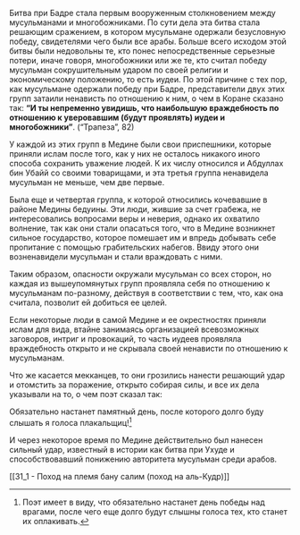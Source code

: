 Битва при Бадре стала первым вооруженным столкновением между мусульманами и многобожниками. По сути дела эта битва стала решающим сражением, в котором мусульмане одержали безусловную победу, свидетелями чего были все арабы. Больше всего исходом этой битвы были недовольны те, кто понес непосредственные серьезные потери, иначе говоря, многобожники или же те, кто считал победу мусульман сокрушительным ударом по своей религии и экономическому положению, то есть иудеи. По этой причине с тех пор, как мусульмане одержали победу при Бадре, представители двух этих групп затаили ненависть по отношению к ним, о чем в Коране сказано так: **“И ты непременно увидишь, что наибольшую враждебность по отношению к уверовавшим (будут проявлять) иудеи и многобожники”**. (“Трапеза”, 82)

У каждой из этих групп в Медине были свои приспешники, которые приняли ислам после того, как у них не осталось никакого иного способа сохранить уважение людей. К их числу относился и Абдуллах бин Убайй со своими товарищами, и эта третья группа ненавидела мусульман не меньше, чем две первые.

Была еще и четвертая группа, к которой относились кочевавшие в районе Медины бедуины. Эти люди, жившие за счет грабежа, не интересовались вопросами веры и неверия, однако их охватило волнение, так как они стали опасаться того, что в Медине возникнет сильное государство, которое помешает им и впредь добывать себе пропитание с помощью грабительских набегов. Ввиду этого они возненавидели мусульман и стали враждовать с ними.

Таким образом, опасности окружали мусульман со всех сторон, но каждая из вышеупомянутых групп проявляла себя по отношению к мусульманам по-разному, действуя в соответствии с тем, что, как она считала, позволит ей добиться ее целей.

Если некоторые люди в самой Медине и ее окрестностях приняли ислам для вида, втайне занимаясь организацией всевозможных заговоров, интриг и провокаций, то часть иудеев проявляла враждебность открыто и не скрывала своей ненависти по отношению к мусульманам.

Что же касается мекканцев, то они грозились нанести решающий удар и отомстить за поражение, открыто собирая силы, и все их дела указывали на то, о чем поэт сказал так:

Обязательно настанет памятный день,
после которого долго буду слышать я голоса плакальщиц![^1]

И через некоторое время по Медине действительно был нанесен сильный удар, известный в истории как битва при Ухуде и способствовавший понижению авторитета мусульман среди арабов.

[[31_1 - Поход на племя бану салим (поход на аль-Кудр)]]

[^1]: Поэт имеет в виду, что обязательно настанет день победы над врагами, после чего еще долго будут слышны голоса тех, кто станет их оплакивать.


